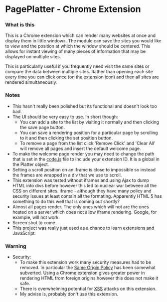 # PagePlatter - Chrome Extension #

### What is this ###
This is a Chrome extension which can render many websites at once 
and display them in little windows. The module can save the sites 
you would like to view and the position at which the window should 
be centered. This allows for instant viewing of many pieces of 
information that may be displayed on multiple sites.

This is particularly useful if you frequently need visit the same sites 
or compare the data between multiple sites. Rather than opening each 
site every time you can click once (on the extension icon) and then 
all sites are rendered simultaneously.

### Notes ###
* This hasn't really been polished but its functional and doesn't look too bad.
* The UI should be very easy to use. In short though:
   * You can add a site to the list by visiting it normally and then 
     clicking the save page button.
   * You can save a rendering position for a particular page by scrolling 
     to it and then clicking the set position button.
   * To remove a page from the list click 'Remove Click' and 'Clear All' 
     will remove all pages and insert the default welcome page.
* To make the welcome page render you may need to change the path that is 
  set in the [code.js](https://github.com/julianborrey/PagePlatter/blob/master/code.js) 
  file to include your extension ID. It is a global in the Platter object.
* Setting a scroll position on an iframe is close to impossible so instead 
  the frames are wrapped in a div that we use to scroll.
* This extension was tested without iframes and using Ajax to dump HTML 
  into divs before however this led to nuclear war between all the CSS on 
  different sites. iframe - although they have many policy and security 
  issues at least contain all the formating. Apparently HTML 5 has something 
  to do this well that is coming out shortly?
* Almost all pages render. The only ones which will not are the ones hosted 
  on a server which does not allow iframe rendering. Google, for example, 
  will not work.
* Screen shot to come.
* This project was really just used as a chance to learn extensions and JavaScript.

### Warning ###
* Security:
   * To make this extension work many security measures had to be 
     removed. In particular the 
     [Same Origin Policy](http://en.wikipedia.org/wiki/Same-origin_policy) 
     has been somewhat subverted. Using a Chrome extension gives greater 
     power in rendering HTML from foreign origins however this does not 
     make it safe.
   * There is overwhelming potential for [XSS](http://en.wikipedia.org/wiki/Cross-site_scripting) 
     attacks on this extension.
   * My advise is, probably don't use this extension.
